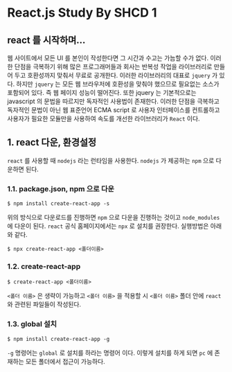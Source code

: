 # React.js Study By SHCD 1

## react 를 시작하며...

웹 사이트에서 모든 UI 를 본인이 작성한다면 그 시간과 수고는 가늠할 수가 없다. 이러한 단점을 극복하기 위해 많은 프로그래머들과 회사는 반복성 작업을 라이브러리로 만들어 두고 호환성까지 맞춰서 무료로 공개한다. 이러한 라이브러리의 대표로 `jquery` 가 있다. 하지만 `jquery` 는 모든 웹 브라우저에 호환성을 맞춰야 했으므로 필요없는 소스가 포함되어 있다. 즉 웹 페이지 성능이 떨어진다. 또한 jquery 는 기본적으로는 javascript 의 문법을 따르지만 독자적인 사용법이 존재한다. 이러한 단점을 극복하고 독자적인 문법이 아닌 웹 표준언어 ECMA script 로 사용자 인터페이스를 컨트롤하고 사용자가 필요한 모듈만을 사용하여 속도를 개선한 라이브러리가 `React` 이다.

## 1. react 다운, 환경설정

`react` 를 사용할 때 `nodejs` 라는 런타임을 사용한다. `nodejs` 가 제공하는 `npm` 으로 다운하면 된다.

### 1.1. package.json, npm 으로 다운

```
$ npm install create-react-app -s
```

위의 방식으로 다운로드를 진행하면 `npm` 으로 다운을 진행하는 것이고 `node_modules` 에 다운이 된다. `react` 공식 홈페이지에서는 `npx` 로 설치를 권장한다. 실행방법은 아래와 같다.

```
$ npx create-react-app <폴더이름>
```

### 1.2. create-react-app

```
$ create-react-app <폴더이름>
```

`<폴더 이름>` 은 생략이 가능하고 `<폴더 이름>` 을 적용할 시 `<폴더 이름>` 폴더 안에 `react` 와 관련된 파일들이 작성된다.

### 1.3. global 설치

```
$ npm install create-react-app -g
```

`-g` 명령어는 `global` 로 설치를 하라는 명령어 이다. 이렇게 설치를 하게 되면 `pc` 에 존재하는 모든 폴더에서 접근이 가능하다.
